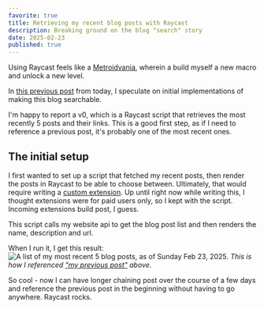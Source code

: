 ```yaml
---
favorite: true
title: Retrieving my recent blog posts with Raycast
description: Breaking ground on the blog "search" story
date: 2025-02-23
published: true
---
```

Using Raycast feels like a [Metroidvania](https://en.wikipedia.org/wiki/Metroidvania), wherein a build myself a new macro and unlock a new level. 

In [this previous post](https://natespilman.com/2025-02-23-make-website-searchable) from today, I speculate on initial implementations of making this blog searchable. 

I'm happy to report a v0, which is a Raycast script that retrieves the most recently 5 posts and their links. This is a good first step, as if I need to reference a previous post, it's probably one of the most recent ones. 

## The initial setup
I first wanted to set up a script that fetched my recent posts, then render the posts in Raycast to be able to choose between. Ultimately, that would require writing a [custom extension](https://developers.raycast.com/basics/create-your-first-extension). Up until right now while writing this, I thought extensions were for paid users only, so I kept with the script. Incoming extensions build post, I guess. 

This script calls my website api to get the blog post list and then renders the name, description and url. 

When I run it, I get this result: 
![A list of my most recent 5 blog posts, as of Sunday Feb 23, 2025.](https://ihkgojiseqpwinwdowvm.supabase.co/storage/v1/object/public/natespilmanblog/2025-02-23/list-posts/screenshot-of-list-command.jpg)
*This is how I referenced ["my previous post"](https://ihkgojiseqpwinwdowvm.supabase.co/storage/v1/object/public/natespilmanblog/2025-02-23/list-posts/post-list-result.jpg) above.*

So cool - now I can have longer chaining post over the course of a few days and reference the previous post in the beginning without having to go anywhere. Raycast rocks. 

